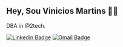 ## Hey, Sou Vinicios Martins 👨‍💻

DBA in @2tech.


[![Linkedin Badge](https://img.shields.io/badge/-Vinicios%20Martins-6633cc?style=flat-square&logo=Linkedin&logoColor=white&link=https://www.linkedin.com/in/vinimartins/)](https://www.linkedin.com/in/vinimartins/) 
[![Gmail Badge](https://img.shields.io/badge/-vinicios.mrocha@gmail.com-6633cc?style=flat-square&logo=Gmail&logoColor=white&link=mailto:vinicios.mrocha@gmail.com)](mailto:vinicios.mrocha@gmail.com)

              
